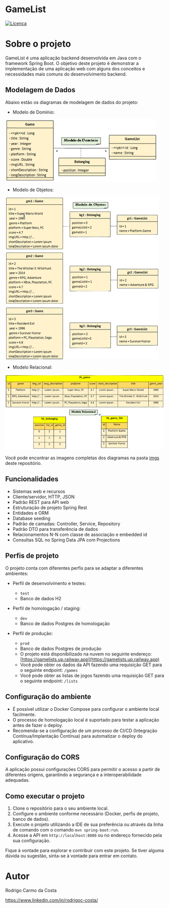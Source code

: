 # GameList
[![Licença](https://img.shields.io/github/license/Rodsducarmo/GameList)](https://github.com/Rodsducarmo/GameList/blob/main/LICENSE)

# Sobre o projeto
GameList é uma aplicação backend desenvolvida em Java com o framework Spring Boot. O objetivo deste projeto é demonstrar a implementação de uma aplicação web com alguns dos conceitos e necessidades mais comuns do desenvolvimento backend.

## Modelagem de Dados

Abaixo estão os diagramas de modelagem de dados do projeto:

- Modelo de Domínio:

![Modelo de Domínio](https://github.com/Rodsducarmo/GameList/blob/main/Domain.png)


- Modelo de Objetos:

![Modelo de Objetos](https://github.com/Rodsducarmo/GameList/blob/main/Object.png)


- Modelo Relacional:

![Modelo Relacional](https://github.com/Rodsducarmo/GameList/blob/main/Relational.png)


Você pode encontrar as imagens completas dos diagramas na pasta [imgs](https://github.com/Rodsducarmo/imgs) deste repositório.

## Funcionalidades

- Sistemas web e recursos
- Cliente/servidor, HTTP, JSON
- Padrão REST para API web
- Estruturação de projeto Spring Rest
- Entidades e ORM
- Database seeding
- Padrão de camadas: Controller, Service, Repository
- Padrão DTO para transferência de dados
- Relacionamentos N-N com classe de associação e embedded id
- Consultas SQL no Spring Data JPA com Projections

## Perfis de projeto

O projeto conta com diferentes perfis para se adaptar a diferentes ambientes:

- Perfil de desenvolvimento e testes:
  - `test`
  - Banco de dados H2

- Perfil de homologação / staging:
  - `dev`
  - Banco de dados Postgres de homologação

- Perfil de produção:
  - `prod`
  - Banco de dados Postgres de produção
  - O projeto está disponibilizado na nuvem no seguinte endereço: [https://gamelists.up.railway.app](https://gamelists.up.railway.app)
  - Você pode obter os dados da API fazendo uma requisição GET para o seguinte endpoint: `/games`
  - Você pode obter as listas de jogos fazendo uma requisição GET para o seguinte endpoint: `/lists`

## Configuração do ambiente

- É possível utilizar o Docker Compose para configurar o ambiente local facilmente.
- O processo de homologação local é suportado para testar a aplicação antes de fazer o deploy.
- Recomenda-se a configuração de um processo de CI/CD (Integração Contínua/Implantação Contínua) para automatizar o deploy do aplicativo.

## Configuração do CORS

A aplicação possui configurações CORS para permitir o acesso a partir de diferentes origens, garantindo a segurança e a interoperabilidade adequadas.

## Como executar o projeto

1. Clone o repositório para o seu ambiente local.
2. Configure o ambiente conforme necessário (Docker, perfis de projeto, banco de dados).
3. Execute o projeto utilizando a IDE de sua preferência ou através da linha de comando com o comando `mvn spring-boot:run`.
4. Acesse a API em `http://localhost:8080` ou no endereço fornecido pela sua configuração.

Fique à vontade para explorar e contribuir com este projeto. Se tiver alguma dúvida ou sugestão, sinta-se à vontade para entrar em contato.

# Autor

Rodrigo Carmo da Costa

https://www.linkedin.com/in/rodrigoc-costa/



